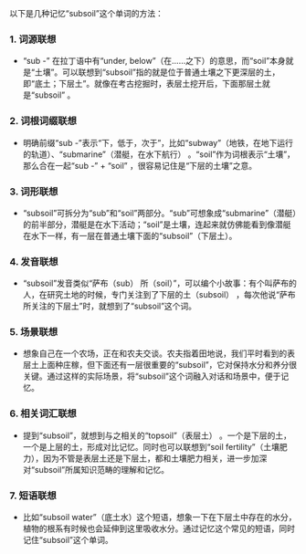 以下是几种记忆“subsoil”这个单词的方法：

### 1. 词源联想
 - “sub -” 在拉丁语中有“under, below”（在……之下）的意思，而“soil”本身就是“土壤”。可以联想到“subsoil”指的就是位于普通土壤之下更深层的土，即“底土；下层土”。就像在考古挖掘时，表层土挖开后，下面那层土就是“subsoil” 。
 
### 2. 词根词缀联想
 - 明确前缀“sub -”表示“下，低于，次于”，比如“subway”（地铁，在地下运行的轨道）、“submarine”（潜艇，在水下航行） 。“soil”作为词根表示“土壤”，那么合在一起“sub -” + “soil” ，很容易记住是“下层的土壤”之意。
 
### 3. 词形联想
 - “subsoil”可拆分为“sub”和“soil”两部分。“sub”可想象成“submarine”（潜艇）的前半部分，潜艇是在水下活动；“soil”是土壤，连起来就仿佛能看到像潜艇在水下一样，有一层在普通土壤下面的“subsoil”（下层土）。
 
### 4. 发音联想
 - “subsoil”发音类似“萨布（sub） 所（soil）”，可以编个小故事：有个叫萨布的人，在研究土地的时候，专门关注到了下层的土（subsoil） ，每次他说“萨布所关注的下层土”时，就想到了“subsoil”这个词。
 
### 5. 场景联想
 - 想象自己在一个农场，正在和农夫交谈。农夫指着田地说，我们平时看到的表层土上面种庄稼，但下面还有一层很重要的“subsoil”，它对保持水分和养分很关键。通过这样的实际场景，将“subsoil”这个词融入对话和场景中，便于记忆。
 
### 6. 相关词汇联想
 - 提到“subsoil”，就想到与之相关的“topsoil”（表层土） 。一个是下层的土，一个是上层的土，形成对比记忆。同时也可以联想到“soil fertility”（土壤肥力），因为不管是表层土还是下层土，都和土壤肥力相关，进一步加深对“subsoil”所属知识范畴的理解和记忆。
 
### 7. 短语联想
 - 比如“subsoil water”（底土水）这个短语，想象一下在下层土中存在的水分，植物的根系有时候也会延伸到这里吸收水分。通过记忆这个常见的短语，同时记住“subsoil”这个单词。 
